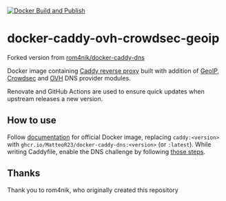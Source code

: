 [![Docker Build and Publish](https://github.com/MatteoR23/docker-caddy-ovh-crowdsec-geoip/actions/workflows/cicd.yml/badge.svg)](https://github.com/MatteoR23/docker-caddy-ovh-crowdsec-geoip/actions/workflows/cicd.yml)

# docker-caddy-ovh-crowdsec-geoip

Forked version from [rom4nik/docker-caddy-dns](https://github.com/rom4nik/docker-caddy-dns)

Docker image containing [Caddy reverse proxy](https://caddyserver.com/) built with addition of [GeoIP](https://github.com/porech/caddy-maxmind-geolocation), [Crowdsec](https://github.com/hslatman/caddy-crowdsec-bouncer) and [OVH](https://github.com/caddy-dns/ovh) DNS provider modules.

Renovate and GitHub Actions are used to ensure quick updates when upstream releases a new version.

## How to use
Follow [documentation](https://hub.docker.com/_/caddy) for official Docker image, replacing `caddy:<version>` with `ghcr.io/MatteoR23/docker-caddy-dns:<version>` (or `:latest`). While writing Caddyfile, enable the DNS challenge by following [those steps](https://caddy.community/t/how-to-use-dns-provider-modules-in-caddy-2/8148#enabling-the-dns-challenge-5).

## Thanks
Thank you to rom4nik, who originally created this repository
